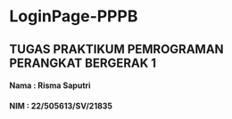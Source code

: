 # LoginPage-PPPB
## TUGAS PRAKTIKUM PEMROGRAMAN PERANGKAT BERGERAK 1

#### Nama : Risma Saputri
#### NIM : 22/505613/SV/21835
